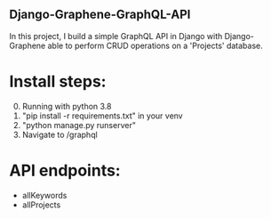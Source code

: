 ## Django-Graphene-GraphQL-API

In this project, I build a simple GraphQL API in Django with Django-Graphene able 
to perform CRUD operations on a 'Projects' database.

# Install steps:
0. Running with python 3.8
1. "pip install -r requirements.txt" in your venv
2. "python manage.py runserver"
3. Navigate to /graphql

# API endpoints:
- allKeywords
- allProjects
